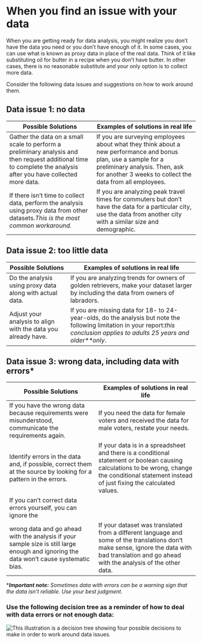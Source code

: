 # When you find an issue with your data

When you are getting ready for data analysis, you might realize you don’t have the data you need or you don’t have enough of it. In some cases, you can use what is known as proxy data in place of the real data. Think of it like substituting oil for butter in a recipe when you don’t have butter. In other cases, there is no reasonable substitute and your only option is to collect more data.

Consider the following data issues and suggestions on how to work around them.

## Data issue 1: no data

| Possible Solutions                                                                                                                                               | Examples of solutions in real life                                                                                                                                                                          |
| ---------------------------------------------------------------------------------------------------------------------------------------------------------------- | ----------------------------------------------------------------------------------------------------------------------------------------------------------------------------------------------------------- |
| Gather the data on a small scale to perform a preliminary analysis and then request additional time to complete the analysis after you have collected more data. | If you are surveying employees about what they think about a new performance and bonus plan, use a sample for a preliminary analysis. Then, ask for another 3 weeks to collect the data from all employees. |
| If there isn’t time to collect data, perform the analysis using proxy data from other datasets.*This is the most common workaround.*                          | If you are analyzing peak travel times for commuters but don’t have the data for a particular city, use the data from another city with a similar size and demographic.                                    |

## Data issue 2: too little data

| Possible Solutions                                            | Examples of solutions in real life                                                                                                                                                |
| ------------------------------------------------------------- | --------------------------------------------------------------------------------------------------------------------------------------------------------------------------------- |
| Do the analysis using proxy data along with actual data.      | If you are analyzing trends for owners of golden retrievers, make your dataset larger by including the data from owners of labradors.                                             |
| Adjust your analysis to align with the data you already have. | If you are missing data for 18- to 24-year-olds, do the analysis but note the following limitation in your report:*this conclusion applies to adults 25 years and older**only*. |

## Data issue 3: wrong data, including data with errors*

| Possible Solutions                                                                                                                      | Examples of solutions in real life                                                                                                                                                                |
| --------------------------------------------------------------------------------------------------------------------------------------- | ------------------------------------------------------------------------------------------------------------------------------------------------------------------------------------------------- |
| If you have the wrong data because requirements were misunderstood, communicate the requirements again.                                 | If you need the data for female voters and received the data for male voters, restate your needs.                                                                                                 |
| Identify errors in the data and, if possible, correct them at the source by looking for a pattern in the errors.                        | If your data is in a spreadsheet and there is a conditional statement or boolean causing calculations to be wrong, change the conditional statement instead of just fixing the calculated values. |
| If you can’t correct data errors yourself, you can ignore the                                                                          |                                                                                                                                                                                                   |
| wrong data and go ahead with the analysis if your sample size is still large enough and ignoring the data won’t cause systematic bias. | If your dataset was translated from a different language and some of the translations don’t make sense, ignore the data with bad translation and go ahead with the analysis of the other data.   |

****Important note:*** *Sometimes data with errors can be a warning sign that the data isn’t reliable. Use your best judgment.*

### Use the following decision tree as a reminder of how to deal with data errors or not enough data:

![This illustration is a decision tree showing four possible decisions to make in order to work around data issues.](https://d3c33hcgiwev3.cloudfront.net/imageAssetProxy.v1/nubavN6IS5mm2rzeiFuZgw_1204106238b34cff9a89859772cdfaa1_Screen-Shot-2021-03-05-at-10.36.19-AM.png?expiry=1720137600000&hmac=680IlWWEOJIDgbsIosLzb6bhDXUXMZQRAUoL96KJ-e4)
